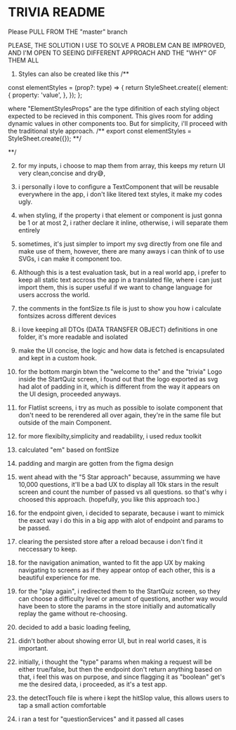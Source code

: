 # TRIVIA README

Please PULL FROM THE "master" branch

PLEASE, THE SOLUTION I USE TO SOLVE A PROBLEM CAN BE IMPROVED, AND I'M OPEN TO SEEING DIFFERENT APPROACH AND THE "WHY" OF THEM ALL

1.  Styles can also be created like this
    /\*\*

const elementStyles = (prop?: type) => {
return StyleSheet.create<ElementStylesProps>({
element: {
property: 'value',
},
});
};

where "ElementStylesProps" are the type difinition of each styling object expected to be recieved in this component. This gives room for adding dynamic values in other components too.
But for simplicity, i'll proceed with the traditional style approach.
/**
export const elementStyles = StyleSheet.create({});
**/

\*\*/

2. for my inputs, i choose to map them from array, this keeps my return UI very clean,concise and dry😅,

3. i personally i love to configure a TextComponent that will be reusable everywhere in the app, i don't like litered text styles, it make my codes ugly.

4. when styling, if the property i that element or component is just gonna be 1 or at most 2, i rather declare it inline, otherwise, i will separate them entirely

5. sometimes, it's just simpler to import my svg directly from one file and make use of them, however, there are many aways i can think of to use SVGs, i can make it component too.

6. Although this is a test evaluation task, but in a real world app, i prefer to keep all static text accross the app in a translated file, where i can just import them, this is super useful if we want to change language for users accross the world.

7. the comments in the fontSize.ts file is just to show you how i calculate fontsizes across different devices

8. i love keeping all DTOs (DATA TRANSFER OBJECT) definitions in one folder, it's more readable and isolated

9. make the UI concise, the logic and how data is fetched is encapsulated and kept in a custom hook.

10. for the bottom margin btwn the "welcome to the" and the "trivia" Logo inside the StartQuiz screen, i found out that the logo exported as svg had alot of padding in it, which is different from the way it appears on the UI design, proceeded anyways.

11. for Flatlist screens, i try as much as possible to isolate component that don't need to be rerendered all over again, they're in the same file but outside of the main Component.

12. for more flexibilty,simplicity and readability, i used redux toolkit

13. calculated "em" based on fontSize

14. padding and margin are gotten from the figma design

15. went ahead with the "5 Star approach" because, assumming we have 10,000 questions, it'll be a bad UX to display all 10k stars in the result screen and count the number of passed vs all questions. so that's why i choosed this approach. (hopefully, you like this approach too.)

16. for the endpoint given, i decided to separate, because i want to mimick the exact way i do this in a big app with alot of endpoint and params to be passed.

17. clearing the persisted store after a reload because i don't find it neccessary to keep.

18. for the navigation animation, wanted to fit the app UX by making navigating to screens as if they appear ontop of each other, this is a beautiful experience for me.

19. for the "play again", i redirected them to the StartQuiz screen, so they can choose a difficulty level or amount of questions, another way would have been to store the params in the store initially and automatically replay the game without re-choosing.

20. decided to add a basic loading feeling,

21. didn't bother about showing error UI, but in real world cases, it is important.

22. initially, i thought the "type" params when making a request will be either true/false, but then the endpoint don't return anything based on that, i feel this was on purpose, and since flagging it as "boolean" get's me the desired data, i proceeded, as it's a test app.

23. the detectTouch file is where i kept the hitSlop value, this allows users to tap a small action comfortable

24. i ran a test for "questionServices" and it passed all cases
